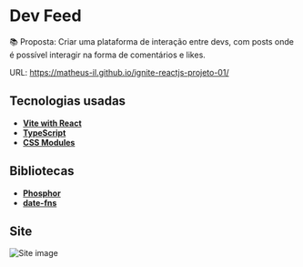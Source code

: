 # Dev Feed

📚 Proposta: Criar uma plataforma de interação entre devs, com posts onde é possível interagir na forma de comentários e likes.
  
  
URL: https://matheus-il.github.io/ignite-reactjs-projeto-01/
  
<!-- https://www.figma.com/file/18iLYsRJaTy3j0o9rQHt23/Ignite-Feed-(Community)?node-id=0%3A1 -->
  
## Tecnologias usadas
- **[Vite with React](https://vitejs.dev/)**
- **[TypeScript](https://www.typescriptlang.org/)**
- **[CSS Modules](https://github.com/css-modules/css-modules)**
  
## Bibliotecas
- **[Phosphor](https://phosphoricons.com/)**
- **[date-fns](https://www.npmjs.com/package/date-fns)**
  
## Site
![Site image](https://i2.extraimage.info/pix/2022/08/15/dc72304ad579b31a347f17eb8e200161.jpg)
